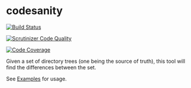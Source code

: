 # codesanity

[![Build Status](https://travis-ci.org/templesofcode/codesanity.svg?branch=master)](https://travis-ci.org/templesofcode/codesanity)

[![Scrutinizer Code Quality](https://scrutinizer-ci.com/g/templesofcode/codesanity/badges/quality-score.png?b=master)](https://scrutinizer-ci.com/g/templesofcode/codesanity/?branch=master)

[![Code Coverage](https://scrutinizer-ci.com/g/templesofcode/codesanity/badges/coverage.png?b=master)](https://scrutinizer-ci.com/g/templesofcode/codesanity/?branch=master)

Given a set of directory trees (one being the source of truth), this tool will find the differences between the set.

See [Examples](https://github.com/templesofcode/codesanity-examples) for usage.